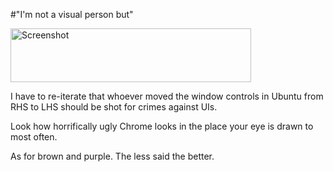 #"I'm not a visual person but"


 <div class='p_embed p_image_embed'>
<img alt="Screenshot" height="86" src="http://getfile6.posterous.com/getfile/files.posterous.com/conoroneill/YY0n3uPnmbh7ypqSNKFuC7RakrnRjUMBBR4DyoK6NNEruZCyVZuSFXxkD85V/Screenshot.png" width="385" />
</div>
<p>I have to re-iterate that whoever moved the window controls in Ubuntu from RHS to LHS should be shot for crimes against UIs. </p><p /><div>Look how horrifically ugly Chrome looks in the place your eye is drawn to most often.</div><p /><div>As for brown and purple. The less said the better.</div>
 